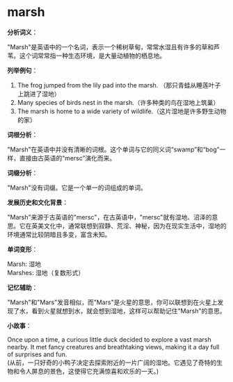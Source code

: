 # marsh

**分析词义**：

  

"Marsh"是英语中的一个名词，表示一个稀树草甸，常常水湿且有许多的草和芦苇。这个词常常指一种生态环境，是大量动植物的栖息地。

  

**列举例句**：

  

1.  The frog jumped from the lily pad into the marsh. （那只青蛙从睡莲叶子上跳进了湿地）
2.  Many species of birds nest in the marsh.（许多种类的鸟在湿地上筑巢）
3.  The marsh is home to a wide variety of wildlife.（这片湿地是许多野生动物的家）

  

**词根分析**：

  

"Marsh"在英语中并没有清晰的词根。这个单词与它的同义词“swamp”和“bog”一样，直接由古英语的“mersc”演化而来。

  

**词缀分析**：

  

"Marsh"没有词缀。它是一个单一的词组成的单词。

  

**发展历史和文化背景**：

  

"Marsh"来源于古英语的"mersc"，在古英语中，"mersc"就有湿地、沼泽的意思。它在英美文化中，通常联想到寂静、荒淫、神秘，因为在现实生活中，湿地的环境通常比较阴暗且多变，富含未知。

  

**单词变形**：

  

Marsh: 湿地  
Marshes: 湿地（复数形式）

  

**记忆辅助**：

  

"Marsh"和"Mars"发音相似，而"Mars"是火星的意思，你可以联想到在火星上发现了水，看到火星就想到水，就会想到湿地，这样可以帮助记住"Marsh"的意思。

  

**小故事**：

  

Once upon a time, a curious little duck decided to explore a vast marsh nearby. It met fancy creatures and breathtaking views, making it a day full of surprises and fun.  
(从前，一只好奇的小鸭子决定去探索附近的一片广阔的湿地。它遇见了奇特的生物和令人屏息的景色，这使得它充满惊喜和欢乐的一天。)

